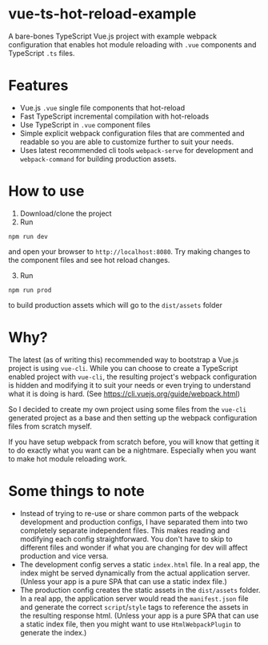 # vue-ts-hot-reload-example
A bare-bones TypeScript Vue.js project with example webpack configuration that enables hot module reloading with `.vue` components and TypeScript `.ts` files.

# Features
- Vue.js `.vue` single file components that hot-reload
- Fast TypeScript incremental compilation with hot-reloads
- Use TypeScript in `.vue` component files
- Simple explicit webpack configuration files that are commented and readable so you are able to customize further to suit your needs.
- Uses latest recommended cli tools `webpack-serve` for development and `webpack-command` for building production assets.

# How to use
1. Download/clone the project
2. Run
```
npm run dev
```
and open your browser to `http://localhost:8080`. Try making changes to the component files and see hot reload changes.

3. Run
```
npm run prod
```
to build production assets which will go to the `dist/assets` folder

# Why?
The latest (as of writing this) recommended way to bootstrap a Vue.js project is using `vue-cli`. While you can choose to create a TypeScript enabled project with `vue-cli`, the resulting project's webpack configuration is hidden and modifying it to suit your needs or even trying to understand what it is doing is hard. (See https://cli.vuejs.org/guide/webpack.html)

So I decided to create my own project using some files from the `vue-cli` generated project as a base and then setting up the webpack configuration files from scratch myself.

If you have setup webpack from scratch before, you will know that getting it to do exactly what you want can be a nightmare. Especially when you want to make hot module reloading work.

# Some things to note
- Instead of trying to re-use or share common parts of the webpack development and production configs, I have separated them into two completely separate independent files. This makes reading and modifying each config straightforward. You don't have to skip to different files and wonder if what you are changing for dev will affect production and vice versa.
- The development config serves a static `index.html` file. In a real app, the index might be served dynamically from the actual application server. (Unless your app is a pure SPA that can use a static index file.)
- The production config creates the static assets in the `dist/assets` folder. In a real app, the application server would read the `manifest.json` file and generate the correct `script`/`style` tags to reference the assets in the resulting response html. (Unless your app is a pure SPA that can use a static index file, then you might want to use `HtmlWebpackPlugin` to generate the index.)
